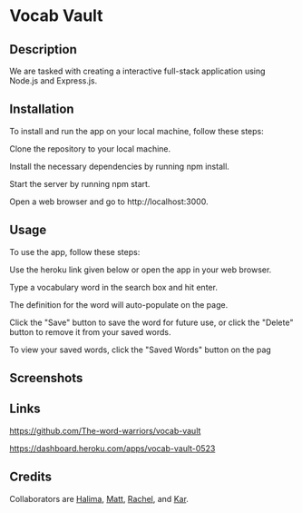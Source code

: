 # Vocab Vault

## Description

We are tasked with creating a interactive full-stack application using Node.js and Express.js.  

## Installation

To install and run the app on your local machine, follow these steps:

Clone the repository to your local machine.

Install the necessary dependencies by running npm install.

Start the server by running npm start.

Open a web browser and go to http://localhost:3000.

## Usage

To use the app, follow these steps:

Use the heroku link given below or open the app in your web browser.

Type a vocabulary word in the search box and hit enter.

The definition for the word will auto-populate on the page.

Click the "Save" button to save the word for future use, or click the "Delete" button to remove it from your saved words.

To view your saved words, click the "Saved Words" button on the pag

## Screenshots



## Links
https://github.com/The-word-warriors/vocab-vault

https://dashboard.heroku.com/apps/vocab-vault-0523

## Credits

Collaborators are [Halima](https://github.com/Halimaxo), [Matt](https://github.com/mattwagner28), [Rachel](https://github.com/rachelmcallister1), and [Kar](https://github.com/karsodhi).

